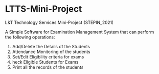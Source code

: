 # LTTS-Mini-Project
L&amp;T Technology Services Mini-Project (STEPIN_2021)

A Simple Software for Examination Management System that can perform the following operations:
1. Add/Delete the Details of the Students
2. Attendance Monitoring of the students
3. Set/Edit Eligibility criteria for exams
4. heck Eligible Students for Exams
5. Print all the records of the students

